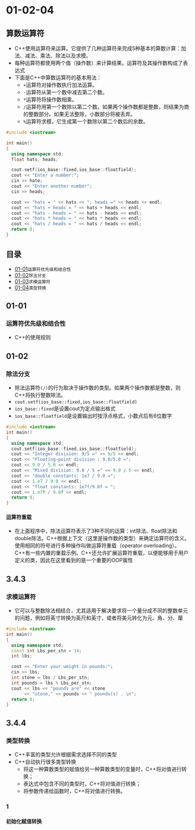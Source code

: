 # 01-02-04
## 算数运算符

* C++使用运算符来运算。它提供了几种运算符来完成5种基本的算数计算：加法、减法、乘法、除法以及求模。
* 每种运算符都使用两个值（操作数）来计算结果。运算符及其操作数构成了表达式
* 下面是C++中算数运算符的基本用法：
  - `+`运算符对操作数执行加法运算。
  - `-`运算符从第一个数中减去第二个数。
  - `*`运算符将操作数相乘。
  - `/`运算符用第一个数除以第二个数。如果两个操作数都是整数，则结果为商的整数部分。如果无法整除，小数部分将被丢弃。
  - `%`运算符求模，它生成第一个数除以第二个数后的余数。

```Cpp
#include <iostream>

int main()
{
  using namespace std;
  float hats, heads;

  cout.setf(ios_base::fixed,ios_base::floatfield);
  cout << "Enter a number:";
  cin >> hate;
  cout << "Enter another number";
  cin >> heads;

  cout << "hats = " << hats << "; heads =" << heads << endl;
  cout << "hats + heads = " << hats + heads << endl;
  cout << "hats - heads = " << hats - heads << endl;
  cout << "hats * heads = " << hats * heads << endl;
  cout << "hats / heads = " << hats / heads << endl;
  return 0;
}
```

## 目录

* [01-01](https://github.com/TYRMars/AlgorithmLearn/tree/master/CppLearn/01-02-04#01-01)`运算符优先级和结合性`
* [01-02](https://github.com/TYRMars/AlgorithmLearn/tree/master/CppLearn/01-02-04#01-02)`除法分支`
* [01-03](https://github.com/TYRMars/AlgorithmLearn/tree/master/CppLearn/01-02-04#01-03)`求模运算符`
* [01-04](https://github.com/TYRMars/AlgorithmLearn/tree/master/CppLearn/01-02-04#01-04)`类型转换`

## 01-01
### 运算符优先级和结合性

* C++的使用规则

## 01-02
### 除法分支

* 除法运算符`(/)`的行为取决于操作数的类型。如果两个操作数都是整数，则C++将执行整数除法。
* `cout.setf(ios_base::fixed,ios_base::floatfield)`
* `ios_base::fixed`是设置cout为定点输出格式
* `ios_base::floatfield`是设置输出时按浮点格式，小数点后有6位数字

```Cpp
#include <iostream>
int main()
{
  using namespace std;
  cout.setf(ios_base::fixed,ios_base::floatfield);
  cout << "Integer division: 9/5 =" << 9/5 << endl;
  cout << "Floating-point division : 9.0/5.0 =";
  cout << 9.0 / 5.0 << endl;
  cout << "Mixed division: 9.0 / 5 =" << 9.0 / 5 << endl;
  cout << "double constants: 1e7 / 9.0 =";
  cout << 1.e7 / 9.0 << endl;
  cout << "float constants: 1e7f/9.0f = ";
  cout << 1.e7f / 9.0f << endl;
  return 0;
}
```

#### 运算符重载
* 在上面程序中，除法运算符表示了3种不同的运算：int除法、float除法和double除法。C++根据上下文（这里是操作数的类型）来确定运算符的含义。使用相同的符号进行多种操作叫做运算符重载（operator overloading）。C++有一些内置的重载示例。C++还允许扩展运算符重载，以便能够用于用户定义的类，因此在这里看到的是一个重要的OOP属性

## 3.4.3
### 求模运算符

* 它可以与整数除法相结合，尤其适用于解决要求将一个量分成不同的整数单元的问题，例如将英寸转换为英尺和英寸，或者将美元转化为元、角、分、厘

```Cpp
#include <iostream>
int main()
{
  using namespace std;
  const int Lbs_per_stn = 14;
  int lbs;

  cont << "Enter your weight in pounds:";
  cin >> lbs;
  int stone = lbs / Lbs_per_stn;
  int pounds = lbs % Lbs_per_stn;
  cout << lbs << "pounds are" << stone
       << "stone," << pounds << " pounds(s) . \n";
  return 0;
}
```

## 3.4.4
### 类型转换

* C++丰富的类型允许根据需求选择不同的类型
* C++自动执行很多类型转换
  - 将这一种算数类型的赋值给另一种算数类型的变量时，C++将对值进行转换；
  - 表达式中包含不同的类型时，C++将对值进行转换；
  - 将参数传递给函数时，C++将对值进行转换。

### 1
#### 初始化赋值转换

